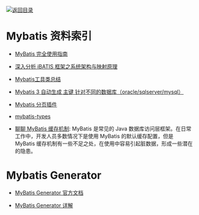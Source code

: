 [![返回目录](https://parg.co/UGo)](https://parg.co/b4z) 
 
# Mybatis 资料索引

- [MyBatis 完全使用指南](http://www.kknotes.com/blog/mybatis%E5%AE%8C%E5%85%A8%E4%BD%BF%E7%94%A8%E6%8C%87%E5%8D%97/)

- [深入分析 iBATIS 框架之系统架构与映射原理](http://www.ibm.com/developerworks/cn/java/j-lo-ibatis-principle/)

- [Mybatis工具类总结](http://git.oschina.net/free/Mybatis_Utils/tree/master)

- [Mybatis 3 自动生成 主键 针对不同的数据库（oracle/sqlserver/mysql）](http://www.cnblogs.com/yuanermen/archive/2013/04/02/2995920.html)

- [Mybatis 分页插件](http://git.oschina.net/free/Mybatis_PageHelper)

- [mybatis-types](https://github.com/javaplugs/mybatis-types/blob/master/README.md)

- [聊聊 MyBatis 缓存机制](https://zhuanlan.zhihu.com/p/33179093?iam=ed4cd6b92a003a0ce8e801ae74196e19): MyBatis 是常见的 Java 数据库访问层框架。在日常工作中，开发人员多数情况下是使用 MyBatis 的默认缓存配置，但是 MyBatis 缓存机制有一些不足之处，在使用中容易引起脏数据，形成一些潜在的隐患。

# Mybatis Generator

- [MyBatis Generator 官方文档](http://generator.sturgeon.mopaas.com/whatsNew.html)

- [MyBatis Generator 详解](http://blog.csdn.net/isea533/article/details/42102297)